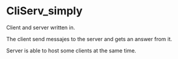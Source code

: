 # CliServ_simply
Client and server written in.

The client send messajes to the server and gets an answer from it.

Server is able to host some clients at the same time.
